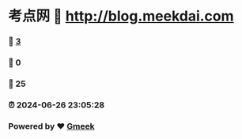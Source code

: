 # 考点网 :link: http://blog.meekdai.com 
### :page_facing_up: [3](http://blog.meekdai.com/tag.html) 
### :speech_balloon: 0 
### :hibiscus: 25 
### :alarm_clock: 2024-06-26 23:05:28 
### Powered by :heart: [Gmeek](https://github.com/Meekdai/Gmeek)
